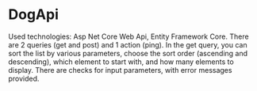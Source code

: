 # DogApi
Used technologies: Asp Net Core Web Api, Entity Framework Core.
There are 2 queries (get and post) and 1 action (ping). In the get query, you can sort the list by various parameters, choose the sort order (ascending and descending), which element to start with, and how many elements to display. There are checks for input parameters, with error messages provided.
